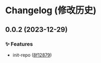 # Changelog (修改历史)

## 0.0.2 (2023-12-29)


### ✨ Features

* init-repo ([8f12879](https://github.com/peichenhu/good-repo-cli/commit/8f128796ae34835e626e54803751a421185baae3))
